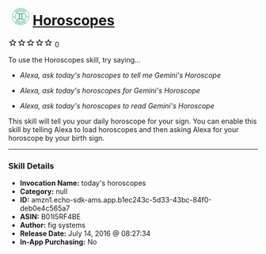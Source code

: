 # &nbsp;<img src="skill_icon" alt="Horoscopes icon" width="36"> [Horoscopes](http://alexa.amazon.com/#skills/amzn1.echo-sdk-ams.app.b1ec243c-5d33-43bc-84f0-deb0e4c565a7)
![0 stars](../../images/ic_star_border_black_18dp_1x.png)![0 stars](../../images/ic_star_border_black_18dp_1x.png)![0 stars](../../images/ic_star_border_black_18dp_1x.png)![0 stars](../../images/ic_star_border_black_18dp_1x.png)![0 stars](../../images/ic_star_border_black_18dp_1x.png) 0

To use the Horoscopes skill, try saying...

* *Alexa, ask today's horoscopes to tell me Gemini's Horoscope*

* *Alexa, ask today's horoscopes for Gemini's Horoscope*

* *Alexa, ask today's horoscopes to read Gemini's Horoscope*

This skill will tell you your daily horoscope for your sign. You can enable this skill by telling Alexa to load horoscopes and then asking Alexa for your horoscope by your birth sign.

***

### Skill Details

* **Invocation Name:** today's horoscopes
* **Category:** null
* **ID:** amzn1.echo-sdk-ams.app.b1ec243c-5d33-43bc-84f0-deb0e4c565a7
* **ASIN:** B01I5RF4BE
* **Author:** fig systems
* **Release Date:** July 14, 2016 @ 08:27:34
* **In-App Purchasing:** No
